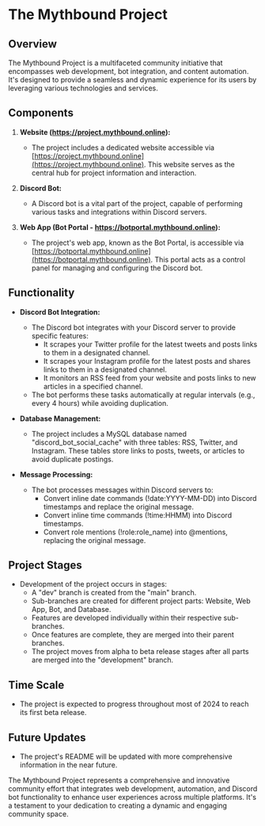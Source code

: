# The Mythbound Project

## Overview
The Mythbound Project is a multifaceted community initiative that encompasses web development, bot integration, and content automation. It's designed to provide a seamless and dynamic experience for its users by leveraging various technologies and services.

## Components
1. **Website (https://project.mythbound.online):**
   - The project includes a dedicated website accessible via [https://project.mythbound.online](https://project.mythbound.online). This website serves as the central hub for project information and interaction.

2. **Discord Bot:**
   - A Discord bot is a vital part of the project, capable of performing various tasks and integrations within Discord servers.

3. **Web App (Bot Portal - https://botportal.mythbound.online):**
   - The project's web app, known as the Bot Portal, is accessible via [https://botportal.mythbound.online](https://botportal.mythbound.online). This portal acts as a control panel for managing and configuring the Discord bot.

## Functionality
- **Discord Bot Integration:**
  - The Discord bot integrates with your Discord server to provide specific features:
    - It scrapes your Twitter profile for the latest tweets and posts links to them in a designated channel.
    - It scrapes your Instagram profile for the latest posts and shares links to them in a designated channel.
    - It monitors an RSS feed from your website and posts links to new articles in a specified channel.
  - The bot performs these tasks automatically at regular intervals (e.g., every 4 hours) while avoiding duplication.

- **Database Management:**
  - The project includes a MySQL database named "discord_bot_social_cache" with three tables: RSS, Twitter, and Instagram. These tables store links to posts, tweets, or articles to avoid duplicate postings.

- **Message Processing:**
  - The bot processes messages within Discord servers to:
    - Convert inline date commands (!date:YYYY-MM-DD) into Discord timestamps and replace the original message.
    - Convert inline time commands (!time:HHMM) into Discord timestamps.
    - Convert role mentions (!role:role_name) into @mentions, replacing the original message.

## Project Stages
- Development of the project occurs in stages:
  - A "dev" branch is created from the "main" branch.
  - Sub-branches are created for different project parts: Website, Web App, Bot, and Database.
  - Features are developed individually within their respective sub-branches.
  - Once features are complete, they are merged into their parent branches.
  - The project moves from alpha to beta release stages after all parts are merged into the "development" branch.

## Time Scale
- The project is expected to progress throughout most of 2024 to reach its first beta release.

## Future Updates
- The project's README will be updated with more comprehensive information in the near future.

The Mythbound Project represents a comprehensive and innovative community effort that integrates web development, automation, and Discord bot functionality to enhance user experiences across multiple platforms. It's a testament to your dedication to creating a dynamic and engaging community space.

